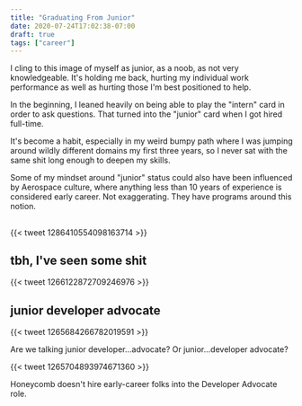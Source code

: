 ```yaml
---
title: "Graduating From Junior"
date: 2020-07-24T17:02:38-07:00
draft: true
tags: ["career"]
---
```


I cling to this image of myself as junior, as a noob, as not very knowledgeable. It's holding me back, hurting my individual work performance as well as hurting those I'm best positioned to help.
<!--more-->
In the beginning, I leaned heavily on being able to play the "intern" card in order to ask questions. That turned into the "junior" card when I got hired full-time.

It's become a habit, especially in my weird bumpy path where I was jumping around wildly different domains my first three years, so I never sat with the same shit long enough to deepen my skills.

Some of my mindset around "junior" status could also have been influenced by Aerospace culture, where anything less than 10 years of experience is considered early career. Not exaggerating. They have programs around this notion.

##

{{< tweet 1286410554098163714 >}}

## tbh, I've seen some shit



{{< tweet 1266122872709246976 >}}



## junior developer advocate

{{< tweet 1265684266782019591 >}}

Are we talking junior developer...advocate? Or junior...developer advocate?

{{< tweet 1265704893974671360 >}}

Honeycomb doesn't hire early-career folks into the Developer Advocate role.
